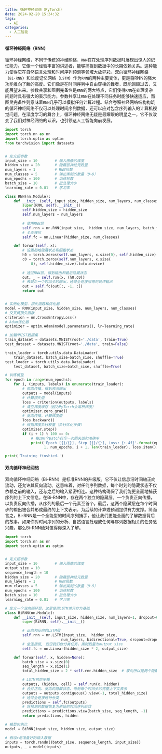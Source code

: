```yaml
---
title: 循环神经网络（PyTorch）
date: 2024-02-20 15:34:32
tags:
  - AI
categories:
  - 人工智能
---
```


#### 循环神经网络（RNN）

循环神经网络，不同于传统的神经网络，`RNN`在在处理序列数据时展现出惊人的记忆能力。它像一个经验丰富的讲述者，能够捕捉到数据中的长期依赖关系。这种能力使得它在自然语言处理和时间序列预测等领域大放异彩。双向循环神经网络（`Bi-RNN`）和长度记忆网络（`LSTM`）作为`RNN`的两种主要变体，更是将RNN的强大功能推向了新的高度。它们像是在时间序列中自由穿梭的舞者，既能回顾过去，又能展望未来。参数共享和图例完备性是`RNN`的两大特点，它们使得`RNN`在处理复杂问题时具有强大的表示能力。参数共享让`RNN`在处理不同任务时能够快速适应，而图灵完备性则意味着`RNN`几乎可以模拟任何计算过程。结合卷积神经网络结构构筑的循环神经网络不仅可以处理时间序列数据，还可以应对包含序列输入的计算机视觉问题。在深度学习的舞台上，循环神经网络无疑是最耀眼的明星之一。它不仅改变了我们对神经网络的认识，也引领这人工智能向前发展。
<!-- more -->

```python
import torch
import torch.nn as nn
import torch.optim as optim
from torchvision import datasets


# 定义超参数
input_size = 10        # 输入图像的维度
hidden_size = 20       # 隐藏层神经元数量
num_layers = 1         # RNN层数
num_classes = 5        # 输出类别的数量（0~9）
num_epochs = 100       # 训练轮数
batch_sise = 10        # 批处理大小
learning_rate = 0.01   # 学习率

class RNN(nn.Module):
    def __init__(self, input_size, hidden_size, num_layers, num_classes):
        super(RNN, self).__init__()
        self.hidden_size = hidden_size
        self.num_layers = num_layers
        
        # 使用RNN层
        self.rnn = nn.RNN(input_size,  hidden_size, num_layers, batch_first=True)
        # 全连接层
        self.fc = nn.Linear(hidden_size, num_classes)

    def forwar(self, x):
        # 设置初始隐藏状态和细胞状态
        h0 = torch.zeros(self.num_layers, x.size(0), self.hidden_size).to(x.device)
        c0 = torch.zeros(self.num_layers, x.size(
            0), self.hidden_size).to(x.device)
        
        # 通过RNN层，得到输出和最后隐藏状态
        out, _ = self.run(x, (h0,c0))
        # 去最后一个时间步的输出，通过全连接层得到最终输出
        out = self.fc(out[:, -1, :])
        return out


# 实例化模型、损失函数和优化器
model = RNN(input_size, hidden_size, num_layers, num_classes)
# 交叉熵损失函数
criterion = nn.CrossEntropyLoss()
# Adam优化器
optimizer = optim.Adam(model.parameters(), lr=learning_rate)

# 加载MNIST数据集
train_dataset = datasets.MNIST(root='./data', train=True)
test_dataset = datasets.MNIST(root='./data', train=False)

train_loader = torch.utils.data.DataLoader(
    train_dataset, batch_size=batch_sise, shuffle=True)
test_loader = torch.utils.data.DataLoader(
    test_dataset, batch_size=batch_sise, shuffle=True)

# 训练模型
for epoch in range(num_epochs):
    for i, (inputs, labels) in enumerate(train_loader):
        # 前向传播，得到预测输出
        outputs = model(inputs)
        # 计算损失值
        loss = criterion(outputs, labels)
        # 清空梯度缓存（因为PyTorch会累积梯度）
        optimizer.zero_grad()
        # 反向传播，计算梯度值
        loss.backward()
        # 根据梯度执行权重（执行优化步骤）
        optimizer.step()
        if (i + 1) % 100 == 0:
            # 每100个Batch打印一次损失值和准确率
            print('Epoch [{}/{}], Step [{}/{}], Loss: {:.4f}'.format(epoch +
                  1, num_epochs, i + 1, len(train_loader), loss.item()))

print('Training finshied.')
```

#### 双向循环神经网络

双向循环神经网络（Bi-RNN）是标准RNN的升级版。它不仅让信息沿时间轴正向流动，还允许其反向流动。这意味着，对任何序列数据，每个时刻的隐藏状态不仅依赖之前的输入，还与之后的输入紧密相连。这种结构确保了我们能更全面地捕获序列的上下文信息。在Bi-RNN中，存在两个独立的隐藏层。一个负责正向传播，以负责反向传播，从序列的最后一个元素至首个。最后，这两个隐藏层在每个时间步的输出被合并形成最终的上下文表示，为后续的计算或预测提供有力支撑。简而言之，Bi-RNN是一个全能型的时间序列捕手，他让我们更能全面的了解数据背后的故事。如果你对时间序列的分析、自然语言处理或任何与序列数据相关的任务感兴趣，那么Bi-RNN绝对值得你深入了解。

```python
import torch
import torch.nn as nn
import torch.optim as optim


# 定义超参数
input_size = 10        # 输入图像的维度
output_size = 10
sequence_length = 10
hidden_size = 20       # 隐藏层神经元数量
num_layers = 1         # RNN层数
num_classes = 5        # 输出类别的数量（0~9）
num_epochs = 100       # 训练轮数
batch_sise = 10        # 批处理大小
learning_rate = 0.01   # 学习率

# 定义一个双向循环层，这里使用LSTM单元作为基础
class BiRNN(nn.Module):
    def __init__(self, input_size, hidden_size, num_layers=1, dropout=0.5):
        super(BiRNN, self).__init__()

        # 正向和反向的LSTM层
        self.rnn = nn.LSTM(input_size,  hidden_size,
                          num_layers, bidirectional=True, dropout=dropout)
        # 全连接层, 假设我们做分类任务，类别数量为output_size
        self.fc = nn.Linear(hidden_size * 2, output_size)

    def forwar(self, x, hidden=None):
        batch_sise = x.size(0)
        seq_length = x.size(1)
        total_hidden_size = 2 * self.rnn.hidden_size  # 双向所以是两个隐藏层大小

        # LSTM前向传播
        outputs, (hidden, cell) = self.run(x, hidden)
        # 合并正向、反向的隐藏状态，得到每个时间步的完整上下文表示
        outputs = outputs.contiguous().view(-1, total_hidden_size)
        # 通过全连接进行分类
        predictions = self.fc(outputs)
        # 将预测的数据恢复为原始的时间序列形状
        predictions = predictions.view(batch_sise, seq_length, -1)
        return predictions, hidden

# 模型实例化
model = BiRNN(input_size, hidden_size, output_size)

# 假设x是准备好的输入数据
inputs = torch.randn((batch_sise, sequence_length, input_size))
outputs, _ = model(inputs)
```